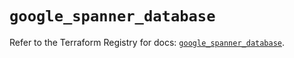 # `google_spanner_database`

Refer to the Terraform Registry for docs: [`google_spanner_database`](https://registry.terraform.io/providers/hashicorp/google-beta/6.5.0/docs/resources/google_spanner_database).
